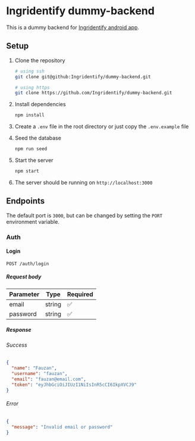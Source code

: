 # Ingridentify dummy-backend

This is a dummy backend for [Ingridentify android app](https://github.com/Ingridentify/Ingridentify).

## Setup

1. Clone the repository

   ```bash
   # using ssh
   git clone git@github:Ingridentify/dummy-backend.git

   # using https
   git clone https://github.com/Ingridentify/dummy-backend.git
   ```

2. Install dependencies

   ```bash
   npm install
   ```

3. Create a `.env` file in the root directory or just copy the `.env.example` file
4. Seed the database

   ```bash
   npm run seed
   ```

5. Start the server

   ```bash
   npm start
   ```

6. The server should be running on `http://localhost:3000`

## Endpoints

The default port is `3000`, but can be changed by setting the `PORT` environment variable.

### Auth

#### Login

```http
POST /auth/login
```

##### Request body

| Parameter | Type   | Required           |
| --------- | ------ | ------------------ |
| email     | string | :white_check_mark: |
| password  | string | :white_check_mark: |

##### Response

###### Success

```json
{
  "name": "Fauzan",
  "username": "fauzan",
  "email": "fauzan@email.com",
  "token": "eyJhbGciOiJIUzI1NiIsInR5cCI6IkpXVCJ9"
}
```

###### Error

```json
{
  "message": "Invalid email or password"
}
```
